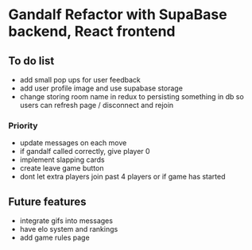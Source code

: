 # Gandalf Refactor with SupaBase backend, React frontend

## To do list
- add small pop ups for user feedback
- add user profile image and use supabase storage
- change storing room name in redux to persisting something in db so users can refresh page / disconnect and rejoin


### Priority
- update messages on each move
- if gandalf called correctly, give player 0 
- implement slapping cards
- create leave game button
- dont let extra players join past 4 players or if game has started

## Future features
- integrate gifs into messages
- have elo system and rankings
- add game rules page


